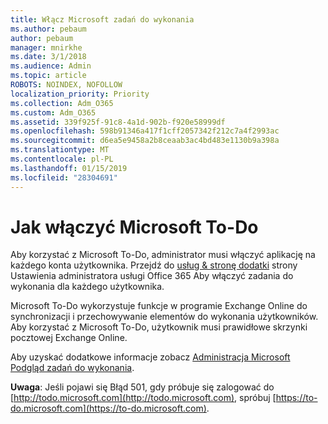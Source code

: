 ```yaml
---
title: Włącz Microsoft zadań do wykonania
ms.author: pebaum
author: pebaum
manager: mnirkhe
ms.date: 3/1/2018
ms.audience: Admin
ms.topic: article
ROBOTS: NOINDEX, NOFOLLOW
localization_priority: Priority
ms.collection: Adm_O365
ms.custom: Adm_O365
ms.assetid: 339f925f-91c8-4a1d-902b-f920e58999df
ms.openlocfilehash: 598b91346a417f1cff2057342f212c7a4f2993ac
ms.sourcegitcommit: d6ea5e9458a2b8ceaab3ac4bd483e1130b9a398a
ms.translationtype: MT
ms.contentlocale: pl-PL
ms.lasthandoff: 01/15/2019
ms.locfileid: "28304691"
---
```

# <a name="how-to-enable-microsoft-to-do"></a>Jak włączyć Microsoft To-Do

Aby korzystać z Microsoft To-Do, administrator musi włączyć aplikację na każdego konta użytkownika. Przejdź do [usług &amp; stronę dodatki](https://portal.office.com/adminportal/home#/Settings/ServicesAndAddIns) strony Ustawienia administratora usługi Office 365 Aby włączyć zadania do wykonania dla każdego użytkownika. 
  
Microsoft To-Do wykorzystuje funkcje w programie Exchange Online do synchronizacji i przechowywanie elementów do wykonania użytkowników. Aby korzystać z Microsoft To-Do, użytkownik musi prawidłowe skrzynki pocztowej Exchange Online.
  
Aby uzyskać dodatkowe informacje zobacz [Administracja Microsoft Podgląd zadań do wykonania](https://support.office.com/article/490c1a8c-2333-4952-8125-841afadb9620.aspx).
  
 **Uwaga**: Jeśli pojawi się Błąd 501, gdy próbuje się zalogować do [http://todo.microsoft.com](http://todo.microsoft.com), spróbuj [https://to-do.microsoft.com](https://to-do.microsoft.com).
  

